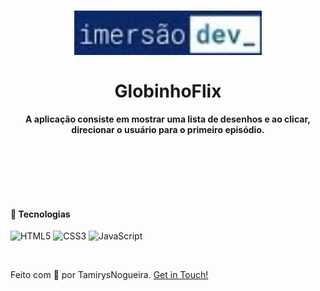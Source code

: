 
<h1 align="center">
    <img src="img/imersaodev.jpg" width=300px alt="logo_imersao">
    <br>
    <br>
    GlobinhoFlix
</h1>

<h4 align="center">
    A aplicação consiste em mostrar uma lista de desenhos e ao clicar, direcionar o usuário para o primeiro episódio. 
</h4>
<br>
<p align="center">
    <img src="img/gif_aula4.gif" width=600px alt="">
</p>

<br>

#### 🚀 Tecnologias

![HTML5](https://img.shields.io/badge/HTML5-E34F26?style=for-the-badge&logo=html5&logoColor=white)
![CSS3](https://img.shields.io/badge/CSS3-1572B6?style=for-the-badge&logo=css3&logoColor=white)
![JavaScript](https://img.shields.io/badge/JavaScript-F7DF1E?style=for-the-badge&logo=javascript&logoColor=black)

<br>

Feito com 💖 por TamirysNogueira. [Get in Touch!](https://www.linkedin.com/in/tamirys-nogueira-346958205/)